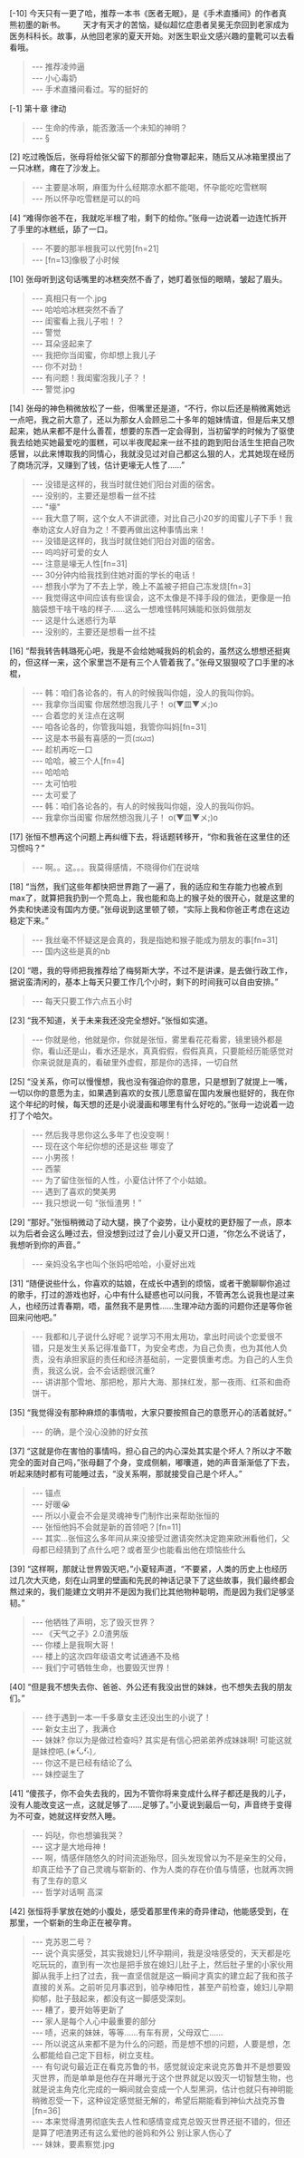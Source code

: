 
[-10] 今天只有一更了哈，推荐一本书《医者无眠》，是《手术直播间》的作者真熊初墨的新书。
　　天才有天才的苦恼，疑似超忆症患者吴冕无奈回到老家成为医务科科长。故事，从他回老家的夏天开始。对医生职业文感兴趣的童靴可以去看看哦。
>--- 推荐凌帅逼<br>
>--- 小心毒奶<br>
>--- 手术直播间看过。写的挺好的<br>

[-1] 第十章 律动
>--- 生命的传承，能否激活一个未知的神明？<br>
>--- §<br>

[2] 吃过晚饭后，张母将给张父留下的那部分食物罩起来，随后又从冰箱里摸出了一只冰糕，瘫在了沙发上。
>--- 主要是冰啊，麻蛋为什么经期凉水都不能喝，怀孕能吃吃雪糕啊<br>
>--- 所以怀孕吃雪糕是可以的吗<br>

[4] “难得你爸不在，我就吃半根了啦，剩下的给你。”张母一边说着一边连忙拆开了手里的冰糕纸，舔了一口。
>--- 不要的那半根我可以代劳[fn=21]<br>
>--- [fn=13]像极了小时候<br>

[10] 张母听到这句话嘴里的冰糕突然不香了，她盯着张恒的眼睛，皱起了眉头。
>--- 真相只有一个.jpg<br>
>--- 哈哈哈冰糕突然不香了<br>
>--- 闺蜜看上我儿子啦！？<br>
>--- 警觉<br>
>--- 耳朵竖起来了<br>
>--- 我把你当闺蜜，你却想上我儿子<br>
>--- 你不对劲！<br>
>--- 有问题！我闺蜜泡我儿子？！<br>
>--- 警觉.jpg<br>

[14] 张母的神色稍微放松了一些，但嘴里还是道，“不行，你以后还是稍微离她远一点吧，我之前大意了，还以为那女人会顾忌二十多年的姐妹情谊，但是后来又想起来，她从来都不是什么善茬，想要的东西一定会得到，当初留学的时候为了驱使我去给她买她最爱吃的蛋糕，可以半夜爬起来一丝不挂的跑到阳台活生生把自己吹感冒，以此来博取我的同情心，我就没见过对自己都这么狠的人，尤其她现在经历了商场沉浮，又赚到了钱，估计更壕无人性了……”
>--- 没错是这样的，我当时就住她们阳台对面的宿舍。<br>
>--- 没别的，主要还是想看一丝不挂<br>
>--- "壕"<br>
>--- 我大意了啊，这个女人不讲武德，对比自己小20岁的闺蜜儿子下手！我奉劝这女人好自为之！不要再做出这种事情出来！<br>
>--- 没错是这样的，我当时就住她们阳台对面的宿舍。<br>
>--- 呜呜好可爱的女人<br>
>--- 注意是壕无人性[fn=31]<br>
>--- 30分钟内给我找到住她对面的学长的电话！<br>
>--- 想我小学为了不去上学，晚上不盖被子把自己冻发烧[fn=3]<br>
>--- 我觉得这中间应该有些误会，这不太像是不择手段的做法，更像是一拍脑袋想干啥干啥的样子……这么一想难怪韩阿姨能和张妈做朋友<br>
>--- 这是什么迷惑行为草<br>
>--- 没别的，主要还是想看一丝不挂<br>

[16] “帮我转告韩璐死心吧，我是不会给她喊我妈的机会的，虽然这么想想还挺爽的，但这样一来，这个家里岂不是有三个人管着我了。”张母又狠狠咬了口手里的冰棍，
>--- 韩：咱们各论各的，有人的时候我叫你姐，没人的我叫你妈。<br>
>--- 我拿你当闺蜜
你居然想泡我儿子！
o(▼皿▼メ;)o<br>
>--- 合着您的关注点在这啊<br>
>--- 咱各论各的，你管我叫姐，我管你叫妈[fn=31]<br>
>--- 这是本书最有喜感的一页(ಡωಡ)<br>
>--- 趁机再吃一口<br>
>--- 哈哈，被三个人[fn=4]<br>
>--- 哈哈哈<br>
>--- 太可怕啦<br>
>--- 太可爱了<br>
>--- 韩：咱们各论各的，有人的时候我叫你姐，没人的我叫你妈。<br>
>--- 我拿你当闺蜜
你居然想泡我儿子！
o(▼皿▼メ;)o<br>

[17] 张恒不想再这个问题上再纠缠下去，将话题转移开，“你和我爸在这里住的还习惯吗？”
>--- 啊。。这。。。我莫得感情，不晓得你们在说啥<br>

[18] “当然，我们这些年都快把世界跑了一遍了，我的适应和生存能力也被点到max了，就算把我扔到一个荒岛上，我也能和岛上的猴子处的很开心，就是这里的外卖和快递没有国内方便。”张母说到这里顿了顿，“实际上我和你爸正考虑在这边稳定下来。”
>--- 我丝毫不怀疑这是会真的，我是指她和猴子能成为朋友的事[fn=31]<br>
>--- 国内这些是真的nb<br>

[20] “嗯，我的导师把我推荐给了梅努斯大学，不过不是讲课，是去做行政工作，据说蛮清闲的，基本上每天只要工作几个小时，剩下的时间我可以自由安排。”
>--- 每天只要工作六点五小时<br>

[23] “我不知道，关于未来我还没完全想好。”张恒如实道。
>--- 你就是他，他就是你，你就是张恒，雾里看花花看雾，镜里镜外都是你，看山还是山，看水还是水，真真假假，假假真真，只要能经历能感觉对你来说就是真的，看破里外虚假，那是你的选择，一切自然<br>

[25] “没关系，你可以慢慢想，我也没有强迫你的意思，只是想到了就提上一嘴，一切以你的意愿为主，如果遇到喜欢的女孩儿愿意留在国内发展也挺好的，我在你这个年纪的时候，每天想的还是小说漫画和哪里有什么好吃的。”张母一边说着一边打了个哈欠。
>--- 然后我寻思你这么多年了也没变啊！<br>
>--- 现在这个年纪你想的还是这些 哪变了<br>
>--- 小男孩！<br>
>--- 西蒙<br>
>--- 为了留住张恒的人性，小夏估计怀了个小姑娘。<br>
>--- 遇到了喜欢的樊美男<br>
>--- 我只想说一句
“张恒渣男！”<br>

[29] “那好。”张恒稍微动了动大腿，换了个姿势，让小夏枕的更舒服了一点，原本以为后者会这么睡过去，但没想到过过了会儿小夏又开口道，“你怎么不说话了，我想听到你的声音。”
>--- 亲妈没名字也叫个张妈吧哈哈，小夏好出戏<br>

[31] “随便说些什么，你喜欢的姑娘，在成长中遇到的烦恼，或者干脆聊聊你追过的歌手，打过的游戏也好，心中有什么疑惑也可以问我，不管再怎么说我也是过来人，也经历过青春期，唔，虽然我不是男性……生理冲动方面的问题你还是等你爸回来问他吧。”
>--- 我都和儿子说什么好呢？说学习不用太用功，拿出时间谈个恋爱很不错，只是发生关系记得准备TT，为安全考虑，为自己负责，也为其他人负责，没有承担家庭的责任和经济基础前，一定要慎重考虑。为自己的人生负责，我这么说，会不会话题很沉重?<br>
>--- 讲讲那个雪地、那把枪，那片大海、那抹红发，那一夜雨、红茶和曲奇饼干。<br>

[35] “我觉得没有那种麻烦的事情啦，大家只要按照自己的意愿开心的活着就好。”
>--- 的确，是个没心没肺的好女孩<br>

[37] “这就是你在害怕的事情吗，担心自己的内心深处其实是个坏人？所以才不敢完全的面对自己吗，”张母翻了个身，变成侧躺，嘟囔道，她的声音渐渐低了下去，听起来随时都有可能睡过去，“没关系啊，那就接受自己是个坏人。”
>--- 锚点<br>
>--- 好暖😭<br>
>--- 所以小夏会不会是灵魂神专门制作出来帮助张恒的<br>
>--- 张恒他妈不会就是新的首领吧？[fn=11]<br>
>--- 其实…张恒这么多年间从来没接受过邀请突然决定跑来欧洲看他们，父母都已经猜到了点什么吧？或者至少也能看出他在烦恼些什么<br>

[39] “这样啊，那就让世界毁灭吧，”小夏轻声道，“不要紧，人类的历史上也经历过几次大灭绝，刻在山洞里的壁画和先民的神话记录下了这些故事，我们最终都会熬过来的，我们能建立文明并不是因为我们比其他物种聪明，而是因为我们足够坚韧。”
>--- 他牺牲了声明，忘了毁灭世界？<br>
>--- 《天气之子》2.0渣男版<br>
>--- 你楼上是我啊大哥！<br>
>--- 楼上的这次四年级语文考试通通不及格<br>
>--- 我们宁可牺牲生命，也要毁灭世界！<br>

[40] “但是我不想失去你、爸爸、外公还有我没出世的妹妹，也不想失去我的朋友们。”
>--- 终于遇到一本一千多章女主还没出生的小说了！<br>
>--- 新女主出了，我满仓<br>
>--- 妹妹?
你以为是做过检查吗?
其实是有信心把弟弟养成妹妹啊!
可能这就是妹控吧◟(∗❛ัᴗ❛ั∗)◞<br>
>--- 你这不是已经有结论了么<br>
>--- 妹控诞生了<br>

[41] “傻孩子，你不会失去我的，因为不管你将来变成什么样子都还是我的儿子，没有人能改变这一点，这就足够了……足够了。”小夏说到最后一句，声音终于变得为不可查，她就这样安然入睡。
>--- 妈哒，你也想骗我哭？<br>
>--- 这才是大地母神！<br>
>--- 啊，情感伴随悠久的时间流逝殆尽，回头发现曾以为不是亲生的父母，却真正给予了自己灵魂与崭新的、作为人类的存在价值与情感，也就再次拥有了生存的意义<br>
>--- 哲学对话啊 高深<br>

[42] 张恒将手掌放在她的小腹处，感受着那里传来的奇异律动，他能感受到，在那里，一个崭新的生命正在被孕育。
>--- 克苏恩二号？<br>
>--- 说个真实感受，其实我媳妇儿怀孕期间，我是没啥感受的，天天都是吃吃玩玩的，直到有一次也是把手放在媳妇儿肚子上，然后肚子里的小家伙用脚从我手上扫了过去，我一直坚信就是这一瞬间才真实的建立起了我和孩子直接的关系。之前听见月事迟到，验孕棒阳性，甚至产前检查，媳妇儿孕期抑郁，肚子鼓起来，都没有这一脚感受深刻。<br>
>--- 糟了，要开始等更新了<br>
>--- 家人是每个人心中最重要的部分<br>
>--- 啧，迟来的妹妹，等等……有车有房，父母双亡……<br>
>--- 所以说这从来都不是为什么的问题，而是想不想的问题，人要是想，怎么都能给自己定下目标，树立支柱。<br>
>--- 有句说句最近正在看克苏鲁的书，感觉就设定来说克苏鲁并不是想要毁灭世界，而是单单是他存在并曝光于这个世界就足以毁灭一切智慧生物，也就是说主角克化完成的一瞬间就会变成一个人型黑洞，估计也就只有神明能稍微忍受一下，这种设定感觉挺无解的，希望后期能看到神仙大战克苏鲁[fn=36]<br>
>--- 本来觉得渣男彻底失去人性和感情变成克总毁灭世界还挺不错的，但还是算了吧渣男还有这么爱他的爸妈和外公 别让家人伤心了<br>
>--- 妹妹，要素察觉.jpg<br>
